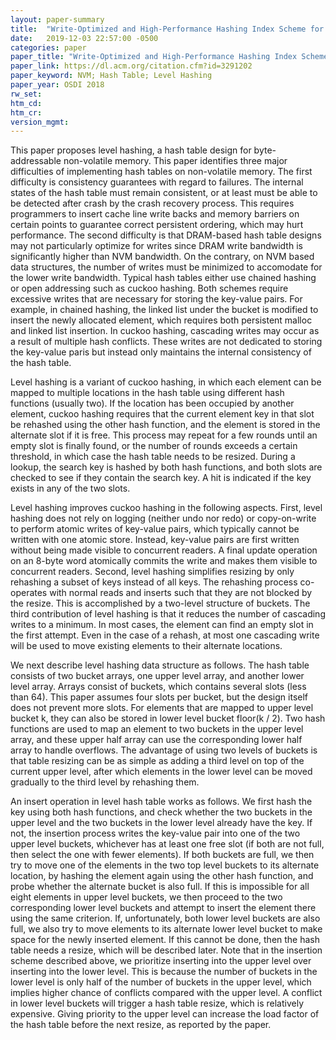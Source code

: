 ```yaml
---
layout: paper-summary
title:  "Write-Optimized and High-Performance Hashing Index Scheme for Persistent Memory"
date:   2019-12-03 22:57:00 -0500
categories: paper
paper_title: "Write-Optimized and High-Performance Hashing Index Scheme for Persistent Memory"
paper_link: https://dl.acm.org/citation.cfm?id=3291202
paper_keyword: NVM; Hash Table; Level Hashing
paper_year: OSDI 2018
rw_set:
htm_cd:
htm_cr:
version_mgmt:
---
```


This paper proposes level hashing, a hash table design for byte-addressable non-volatile memory. This paper identifies three
major difficulties of implementing hash tables on non-volatile memory. The first difficulty is consistency guarantees with
regard to failures. The internal states of the hash table must remain consistent, or at least must be able to be detected
after crash by the crash recovery process. This requires programmers to insert cache line write backs and memory barriers
on certain points to guarantee correct persistent ordering, which may hurt performance. The second difficulty is that DRAM-based
hash table designs may not particularly optimize for writes since DRAM write bandwidth is significantly higher than NVM 
bandwidth. On the contrary, on NVM based data structures, the number of writes must be minimized to accomodate for the lower
write bandwidth. Typical hash tables either use chained hashing or open addressing such as cuckoo hashing. Both schemes 
require excessive writes that are necessary for storing the key-value pairs. For example, in chained hashing, the linked
list under the bucket is modified to insert the newly allocated element, which requires both persistent malloc and linked 
list insertion. In cuckoo hashing, cascading writes may occur as a result of multiple hash conflicts. These writes are
not dedicated to storing the key-value paris but instead only maintains the internal consistency of the hash table.

Level hashing is a variant of cuckoo hashing, in which each element can be mapped to multiple locations in the hash table
using different hash functions (usually two). If the location has been occupied by another element, cuckoo hashing requires 
that the current element key in that slot be rehashed using the other hash function, and the element is stored in the alternate 
slot if it is free. This process may repeat for a few rounds until an empty slot is finally found, or the number of rounds 
exceeds a certain threshold, in which case the hash table needs to be resized. During a lookup, the search key is hashed by
both hash functions, and both slots are checked to see if they contain the search key. A hit is indicated if the key exists
in any of the two slots.

Level hashing improves cuckoo hashing in the following aspects. First, level hashing does not rely on logging (neither undo
nor redo) or copy-on-write to perform atomic writes of key-value pairs, which typically cannot be written with one atomic
store. Instead, key-value pairs are first written without being made visible to concurrent readers. A final update operation
on an 8-byte word atomically commits the write and makes them visible to concurrent readers. Second, level hashing simplifies
resizing by only rehashing a subset of keys instead of all keys. The rehashing process co-operates with normal reads and 
inserts such that they are not blocked by the resize. This is accomplished by a two-level structure of buckets. The third
contribution of level hashing is that it reduces the number of cascading writes to a minimum. In most cases, the element
can find an empty slot in the first attempt. Even in the case of a rehash, at most one cascading write will be used to move
existing elements to their alternate locations. 

We next describe level hashing data structure as follows. The hash table consists of two bucket arrays, one upper level 
array, and another lower level array. Arrays consist of buckets, which contains several slots (less than 64). This paper 
assumes four slots per bucket, but the design itself does not prevent more slots. For elements that are mapped to upper 
level bucket k, they can also be stored in lower level bucket floor(k / 2). Two hash functions are used to map an element
to two buckets in the upper level array, and these upper half array can use the corresponding lower half array to handle 
overflows. The advantage of using two levels of buckets is that table resizing can be as simple as adding a third level
on top of the current upper level, after which elements in the lower level can be moved gradually to the third level by
rehashing them. 

An insert operation in level hash table works as follows. We first hash the key using both hash functions, and check whether
the two buckets in the upper level and the two buckets in the lower level already have the key. If not, the insertion process
writes the key-value pair into one of the two upper level buckets, whichever has at least one free slot (if both are not 
full, then select the one with fewer elements). If both buckets are full, we then try to move one of the elements in the 
two top level buckets to its alternate location, by hashing the element again using the other hash function, and probe
whether the alternate bucket is also full. If this is impossible for all eight elements in upper level buckets, we then
proceed to the two corresponding lower level buckets and attempt to insert the element there using the same criterion. If, 
unfortunately, both lower level buckets are also full, we also try to move elements to its alternate lower level bucket 
to make space for the newly inserted element. If this cannot be done, then the hash table needs a resize, which will be 
described later. Note that in the insertion scheme described above, we prioritize inserting into the upper level over inserting
into the lower level. This is because the number of buckets in the lower level is only half of the number of buckets in 
the upper level, which implies higher chance of conflicts compared with the upper level. A conflict in lower level buckets 
will trigger a hash table resize, which is relatively expensive. Giving priority to the upper level can increase the 
load factor of the hash table before the next resize, as reported by the paper.